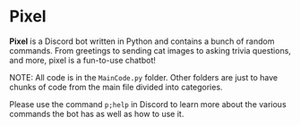 # Pixel 
**Pixel** is a Discord bot written in Python and contains a bunch of random commands. From greetings to sending cat images to asking trivia questions, and more, pixel is a fun-to-use chatbot!

NOTE: All code is in the ``MainCode.py`` folder. Other folders are just to have chunks of code from the main file divided into categories.

Please use the command `p;help` in Discord to learn more about the various commands the bot has as well as how to use it.

